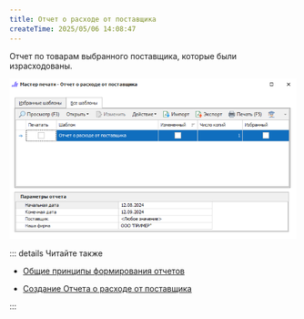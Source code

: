 ```yaml
---
title: Отчет о расходе от поставщика
createTime: 2025/05/06 14:08:47
---
```

Отчет по товарам выбранного поставщика, которые были израсходованы.

![](../../../assets/specification/otchet_o_raskhode_ot_postavshchika_1.png)

::: details Читайте также

- [Общие принципы формирования отчетов](../obshchie_printsipy_formirovaniya_otchetov.md)

- [Создание Отчета о расходе от поставщика](../../../work/otchety/po_postavshchikam/otchet_o_raskhode_ot_postavshchika.md)

:::

